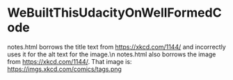 # WeBuiltThisUdacityOnWellFormedCode

notes.html borrows the title text from https://xkcd.com/1144/ and incorrectly uses it for the alt text for the image.\n
notes.html also borrows the image from https://xkcd.com/1144/. That image is: https://imgs.xkcd.com/comics/tags.png
